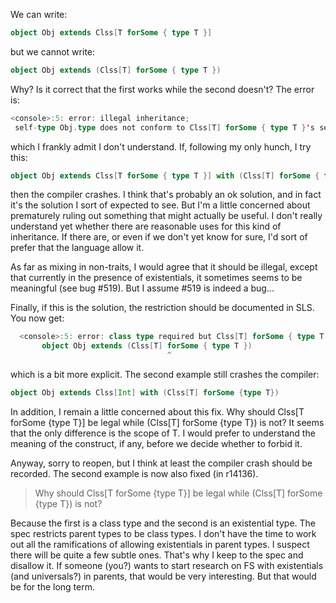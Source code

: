 We can write:
```scala
object Obj extends Clss[T forSome { type T }]
```
but we cannot write:
```scala
object Obj extends (Clss[T] forSome { type T })
```
Why? Is it correct that the first works while the second doesn't? The error is:
```scala
<console>:5: error: illegal inheritance;
 self-type Obj.type does not conform to Clss[T] forSome { type T }'s selftype Clss[T]
```
which I frankly admit I don't understand. If, following my only hunch, I try this:
```scala
object Obj extends Clss[T forSome { type T }] with (Clss[T] forSome { type T })
```
then the compiler crashes.
I think that's probably an ok solution, and in fact it's the solution I sort of expected to see. But I'm a little concerned about prematurely ruling out something that might actually be useful. I don't really understand yet whether there are reasonable uses for this kind of inheritance. If there are, or even if we don't yet know for sure, I'd sort of prefer that the language allow it.

As far as mixing in non-traits, I would agree that it should be illegal, except that currently in the presence of existentials, it sometimes seems to be meaningful (see bug #519). But I assume #519 is indeed a bug...

Finally, if this is the solution, the restriction should be documented in SLS.
You now get:
```scala
  <console>:5: error: class type required but Clss[T] forSome { type T } found
       object Obj extends (Clss[T] forSome { type T })
                                   ^
```
which is a bit more explicit.
The second example still crashes the compiler:
```scala
object Obj extends Clss[Int] with (Clss[T] forSome {type T})
```

In addition, I remain a little concerned about this fix. Why should Clss[T forSome {type T}] be legal while (Clss[T] forSome {type T}) is not? It seems that the only difference is the scope of T. I would prefer to understand the meaning of the construct, if any, before we decide whether to forbid it.

Anyway, sorry to reopen, but I think at least the compiler crash should be recorded.
The second example is now also fixed (in r14136).

> Why should Clss[T forSome {type T}] be legal while (Clss[T] forSome {type T}) is not? 

Because the first is a class type and the second is an existential type.
The spec restricts parent types to be class types. I don't have the time to work out all the ramifications of allowing existentials in parent types. I suspect there will be quite a few subtle ones. That's why I keep to the spec and disallow it. If someone (you?) wants to start research on FS with existentials (and universals?) in parents, that would be very interesting. But that would be for the long term.


